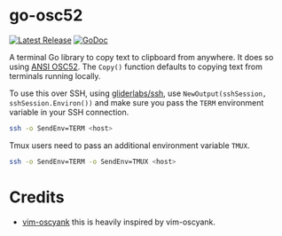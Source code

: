 
# go-osc52

<p>
    <a href="https://github.com/aymanbagabas/go-osc52/releases"><img src="https://img.shields.io/github/release/aymanbagabas/go-osc52.svg" alt="Latest Release"></a>
    <a href="https://pkg.go.dev/github.com/aymanbagabas/go-osc52?tab=doc"><img src="https://godoc.org/github.com/golang/gddo?status.svg" alt="GoDoc"></a>
</p>

A terminal Go library to copy text to clipboard from anywhere. It does so using [ANSI OSC52](https://invisible-island.net/xterm/ctlseqs/ctlseqs.html#h3-Operating-System-Commands). The `Copy()` function defaults to copying text from terminals running locally.

To use this over SSH, using [gliderlabs/ssh](https://github.com/gliderlabs/ssh), use `NewOutput(sshSession, sshSession.Environ())` and make sure you pass the `TERM` environment variable in your SSH connection.

```sh
ssh -o SendEnv=TERM <host>
```

Tmux users need to pass an additional environment variable `TMUX`.

```sh
ssh -o SendEnv=TERM -o SendEnv=TMUX <host>
```

# Credits

* [vim-oscyank](https://github.com/ojroques/vim-oscyank) this is heavily inspired by vim-oscyank.